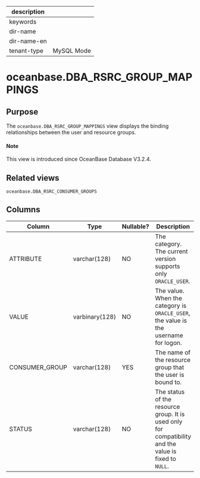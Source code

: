 | description ||
|---|---|
| keywords ||
| dir-name ||
| dir-name-en ||
| tenant-type | MySQL Mode |

# oceanbase.DBA_RSRC_GROUP_MAPPINGS

## Purpose

The `oceanbase.DBA_RSRC_GROUP_MAPPINGS` view displays the binding relationships between the user and resource groups. 

<main id="notice" type='explain'>
  <h4>Note</h4>
  <p>This view is introduced since OceanBase Database V3.2.4. </p>
</main>

## Related views

`oceanbase.DBA_RSRC_CONSUMER_GROUPS`

## Columns

| Column | Type | Nullable? | Description |
|----------------|----------------|------------|-----------------------------------|
| ATTRIBUTE | varchar(128) | NO | The category. The current version supports only `ORACLE_USER`.  |
| VALUE | varbinary(128) | NO | The value. When the category is `ORACLE_USER`, the value is the username for logon.  |
| CONSUMER_GROUP | varchar(128) | YES | The name of the resource group that the user is bound to.  |
| STATUS | varchar(128) | NO | The status of the resource group. It is used only for compatibility and the value is fixed to `NULL`.  |
